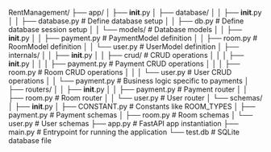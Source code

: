 RentManagement/
├── app/
│   ├── __init__.py
│   ├── database/
│   │   ├── __init__.py
│   │   ├── database.py        # Define database setup
│   │   ├── db.py              # Define database session setup
│   │   └── models/            # Database models
│   │       ├── __init__.py
│   │       ├── payment.py     # PaymentModel definition
│   │       ├── room.py        # RoomModel definition
│   │       └── user.py        # UserModel definition
│   ├── internals/
│   │   ├── __init__.py
│   │   ├── crud/              # CRUD operations
│   │   │   ├── __init__.py
│   │   │   ├── payment.py     # Payment CRUD operations
│   │   │   ├── room.py        # Room CRUD operations
│   │   │   └── user.py        # User CRUD operations
│   │   └── payment.py         # Business logic specific to payments
│   ├── routers/
│   │   ├── __init__.py
│   │   ├── payment.py         # Payment router
│   │   ├── room.py            # Room router
│   │   └── user.py            # User router
│   └── schemas/
│       ├── __init__.py
│       ├── CONSTANT.py        # Constants like ROOM_TYPES
│       ├── payment.py         # Payment schemas
│       ├── room.py            # Room schemas
│       └── user.py            # User schemas
├── app.py                      # FastAPI app instantiation
├── main.py                     # Entrypoint for running the application
└── test.db                     # SQLite database file
